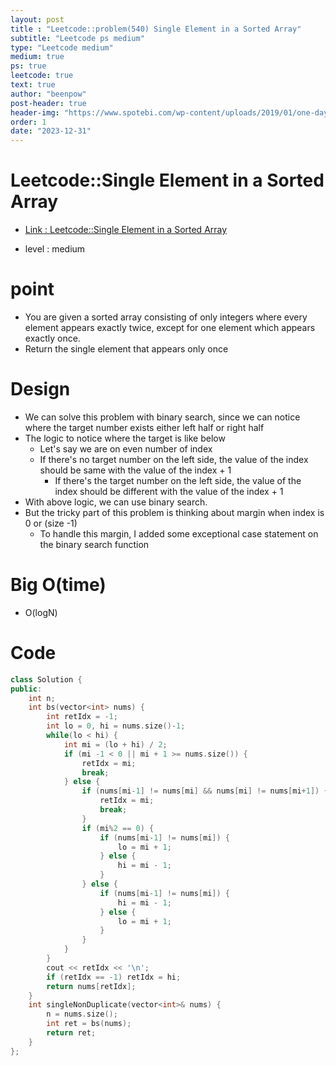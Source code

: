 ```yaml
---
layout: post
title : "Leetcode::problem(540) Single Element in a Sorted Array"
subtitle: "Leetcode ps medium"
type: "Leetcode medium"
medium: true
ps: true
leetcode: true
text: true
author: "beenpow"
post-header: true
header-img: "https://www.spotebi.com/wp-content/uploads/2019/01/one-day-day-one-workout-motivation-spotebi.jpg"
order: 1
date: "2023-12-31"
---
```


# Leetcode::Single Element in a Sorted Array
- [Link : Leetcode::Single Element in a Sorted Array](https://leetcode.com/problems/single-element-in-a-sorted-array/description/)

- level : medium

# point
- You are given a sorted array consisting of only integers where every element appears exactly twice, except for one element which appears exactly once.
- Return the single element that appears only once

# Design
- We can solve this problem with binary search, since we can notice where the target number exists either left half or right half
- The logic to notice where the target is like below
  - Let's say we are on even number of index
  - If there's no target number on the left side, the value of the index should be same with the value of the index + 1
	- If there's the target number on the left side, the value of the index should be different with the value of the index + 1
- With above logic, we can use binary search.
- But the tricky part of this problem is thinking about margin when index is 0 or (size -1)
	- To handle this margin, I added some exceptional case statement on the binary search function

# Big O(time)
- O(logN)

# Code

```cpp
class Solution {
public:
    int n;
    int bs(vector<int> nums) {
        int retIdx = -1;
        int lo = 0, hi = nums.size()-1;
        while(lo < hi) {
            int mi = (lo + hi) / 2;
            if (mi -1 < 0 || mi + 1 >= nums.size()) {
                retIdx = mi;
                break;
            } else {
                if (nums[mi-1] != nums[mi] && nums[mi] != nums[mi+1]) {
                    retIdx = mi;
                    break;
                }
                if (mi%2 == 0) {
                    if (nums[mi-1] != nums[mi]) {
                        lo = mi + 1;
                    } else {
                        hi = mi - 1;
                    }
                } else {
                    if (nums[mi-1] != nums[mi]) {
                        hi = mi - 1;
                    } else {
                        lo = mi + 1;
                    }
                }
            }
        }
        cout << retIdx << '\n';
        if (retIdx == -1) retIdx = hi;
        return nums[retIdx];
    }
    int singleNonDuplicate(vector<int>& nums) {
        n = nums.size();
        int ret = bs(nums);
        return ret;
    }
};
```
